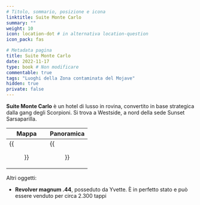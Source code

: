 ```yaml
---
# Titolo, sommario, posizione e icona
linktitle: Suite Monte Carlo
summary: ""
weight: 10
icon: location-dot # in alternativa location-question
icon_pack: fas

# Metadata pagina
title: Suite Monte Carlo
date: 2022-11-17
type: book # Non modificare
commentable: true
tags: "Luoghi della Zona contaminata del Mojave"
hidden: true
private: false
---
```


<div class="fnv">

**Suite Monte Carlo** è un hotel di lusso in rovina, convertito in base strategica dalla gang degli Scorpioni. Si trova a Westside, a nord della sede Sunset Sarsaparilla.

| Mappa | Panoramica |
| ----- | ---------- |
| {{<figure src="fnv/Monte_Carlo_Suites_loc.webp">}}      |    {{<figure src="fnv/Monte_Carlo_suites.webp">}}        | 

Altri oggetti:
- **Revolver magnum .44**, posseduto da Yvette. È in perfetto stato e può essere venduto per circa 2.300 tappi

</div>


